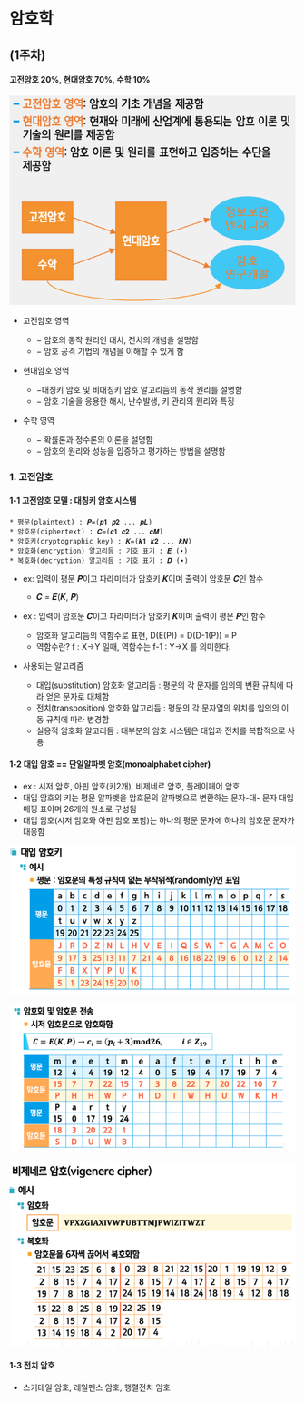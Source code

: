 # 암호학 

## (1주차) 
#### 고전암호 20%, 현대암호 70%, 수학 10%

![img_2.png](img/hycu/cryptography0309.png)

- 고전암호 영역
    * − 암호의 동작 원리인 대치, 전치의 개념을 설명함
    * − 암호 공격 기법의 개념을 이해할 수 있게 함

- 현대암호 영역
    * −대칭키 암호 및 비대칭키 암호 알고리듬의 동작 원리를 설명함
    * − 암호 기술을 응용한 해시, 난수발생, 키 관리의 원리와 특징
  
- 수학 영역
    * − 확률론과 정수론의 이론을 설명함
    * − 암호의 원리와 성능을 입증하고 평가하는 방법을 설명함

### 1. 고전암호
#### 1-1 고전암호 모델 : 대칭키 암호 시스템 
    * 평문(plaintext) : 𝑷=(𝒑𝟏 𝒑𝟐 ... 𝒑𝑳)
    * 암호문(ciphertext) : 𝑪=(𝒄𝟏 𝒄𝟐 ... 𝒄𝑴)
    * 암호키(cryptographic key) : 𝑲=(𝒌𝟏 𝒌𝟐 ... 𝒌𝑵)
    * 암호화(encryption) 알고리듬 : 기호 표기 : 𝑬 (∙)
    * 복호화(decryption) 알고리듬 : 기호 표기 : 𝑫 (∙)

- ex:  입력이 평문 𝑷이고 파라미터가 암호키 𝑲이며 출력이 암호문 𝑪인 함수
    * 𝑪 = 𝑬(𝑲, 𝑷)
- ex : 입력이 암호문 𝑪이고 파라미터가 암호키 𝑲이며 출력이 평문 𝑷인 함수
    *  암호화 알고리듬의 역함수로 표현, D(E(P)) = D(D-1(P)) = P 
    *  역함수란? f : X->Y 일때, 역함수는 f-1 : Y->X 를 의미한다.

- 사용되는 알고리즘 
  * 대입(substitution) 암호화 알고리듬 : 평문의 각 문자를 임의의 변환 규칙에 따라 얻은 문자로 대체함
  * 전치(transposition) 암호화 알고리듬 : 평문의 각 문자열의 위치를 임의의 이동 규칙에 따라 변경함
  * 실용적 암호화 알고리듬 : 대부분의 암호 시스템은 대입과 전치를 복합적으로 사용


#### 1-2 대입 암호 == 단일알파벳 암호(monoalphabet cipher)
- ex : 시저 암호, 아핀 암호(키2개), 비제네르 암호, 플레이페어 암호
- 대입 암호의 키는 평문 알파벳을 암호문의 알파벳으로 변환하는 문자-대- 문자 대입 매핑 표이며 26개의 원소로 구성됨
- 대입 암호(시저 암호와 아핀 암호 포함)는 하나의 평문 문자에 하나의 암호문 문자가 대응함

![img_3.png](img/hycu/cryptography0309v1.png)

![img_4.png](img/hycu/cryptography0309v2.png)

![img_5.png](img/hycu/cryptography0309v3.png)


#### 1-3 전치 암호 
- 스키테일 암호, 레일펜스 암호, 행렬전치 암호
